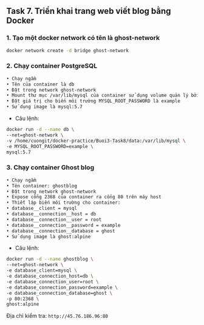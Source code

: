 ## Task 7. Triển khai trang web viết blog bằng Docker

### 1. Tạo một docker network có tên là ghost-network
```sh
docker network create -d bridge ghost-network
```
### 2. Chạy container PostgreSQL
```sh
• Chạy ngầm
• Tên của container là db
• Đặt trong network ghost-network
• Mount thư mục /var/lib/mysql của container sử dụng volume quản lý bởi docker
• Đặt giá trị cho biến môi trường MYSQL_ROOT_PASSWORD là example
• Sử dụng image là mysql:5.7
```
- Câu lệnh:
```sh
docker run -d --name db \
--net=ghost-network \
-v /home/cuongit/docker-practice/Buoi3-Task8/data:/var/lib/mysql \
-e MYSQL_ROOT_PASSWORD=example \
mysql:5.7
```
### 3. Chạy container Ghost blog
```sh
• Chạy ngầm
• Tên container: ghostblog
• Đặt trong network ghost-network
• Expose cổng 2368 của container ra cổng 80 trên máy host
• Thiết lập biến môi trường cho container:
• database__client = mysql
• database__connection__host = db
• database__connection__user = root
• database__connection__password = example
• database__connection__database = ghost
• Sử dụng image là ghost:alpine
```
- Câu lệnh:
```sh
docker run -d --name ghostblog \
--net=ghost-network \
-e database_client=mysql \
-e database_connection_host=db \
-e database_connection_user=root \
-e database_connection_password=example \
-e database_connection_database=ghost \
-p 80:2368 \
ghost:alpine
```
Địa chỉ kiểm tra: `http://45.76.186.96:80`

